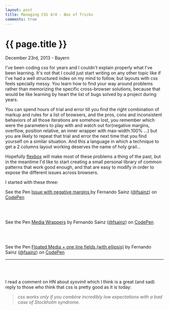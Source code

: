 ```yaml
---
layout: post
title: Managing CSS 4/4 - Box of Tricks
comments: true
---
```


{{ page.title }}
================

<p class="meta">December 23rd, 2013 - Bayern</p>

I've been coding css for years and I couldn't explain properly what I've been learning. It's not that I could just start writing on any other topic like if I've had a well structured index on my mind to follow, but layouts with css feels specially messy. You learn how to find your way around problems rather than memorizing the specific cross-browser solutions, because that would be like learning by heart the list of bugs solved by a project during years.

You can spend hours of trial and error till you find the right combination of markup and rules for a list of browsers, and the pros, cons and inconsistent behaviors of all those iterations are somehow lost, you remember which were the parameters to play with and watch out for(negative margins, overflow, position relative, an inner wrapper with max-width:100% ...) but you are likely to repeat that trial and error the next time that you find yourself on a similar situation. And this a language in which a technique to get a 2 columns layout working deserves the name of holy grail...

Hopefully <a href="http://philipwalton.github.io/solved-by-flexbox/">flexbox</a> will make most of these problems a thing of the past, but in the meantime I'd like to start creating a small personal library of common patterns that work good enough, and that are easy to modify in order to expose the different issues across browsers.

I started with these three:


<p data-height="394" data-theme-id="0" data-slug-hash="rEgzq" data-user="fsainz" data-default-tab="result" class='codepen'>See the Pen <a href='http://codepen.io/fsainz/pen/rEgzq'>Issue with negative margins </a> by Fernando Sainz (<a href='http://codepen.io/fsainz'>@fsainz</a>) on <a href='http://codepen.io'>CodePen</a></p>
<script async src="//codepen.io/assets/embed/ei.js"></script>

<br />
<br />

<p data-height="394" data-theme-id="0" data-slug-hash="tEgrK" data-user="fsainz" data-default-tab="result" class='codepen'>See the Pen <a href='http://codepen.io/fsainz/pen/tEgrK'>Media Wrappers</a> by Fernando Sainz (<a href='http://codepen.io/fsainz'>@fsainz</a>) on <a href='http://codepen.io'>CodePen</a></p>
<script async src="//codepen.io/assets/embed/ei.js"></script>

<br />
<br />

<p data-height="394" data-theme-id="0" data-slug-hash="IwcGE" data-user="fsainz" data-default-tab="result" class='codepen'>See the Pen <a href='http://codepen.io/fsainz/pen/IwcGE'>Floated Media + one line fields (with ellipsis)</a> by Fernando Sainz (<a href='http://codepen.io/fsainz'>@fsainz</a>) on <a href='http://codepen.io'>CodePen</a></p>
<script async src="//codepen.io/assets/embed/ei.js"></script>

---
<br />
<br />

I read a comment on HN about <em>sysvinit</em> which I think is a great (and sad) reply to those who think that css is pretty good as it is today:

<blockquote>
  <em>css works only if you combine incredibly low expectations with a bad case of Stockholm syndrome.</em>
</blockquote>

